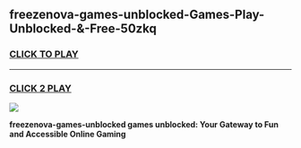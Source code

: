 
## freezenova-games-unblocked-Games-Play-Unblocked-&-Free-50zkq
<h3>
<a href="https://premium76.site?title=freezenova-games-unblocked&ref=24A">CLICK TO PLAY</a></h3>
<hr>

<h3>
<a href="https://premium76.site?title=freezenova-games-unblocked&ref=24A">CLICK 2 PLAY</a>
  
</h3>

<a href="https://premium76.site?title=freezenova-games-unblocked&ref=24A"><img src="https://clearcache.store/games.png"></a>


**freezenova-games-unblocked games unblocked: Your Gateway to Fun and Accessible Online Gaming**
